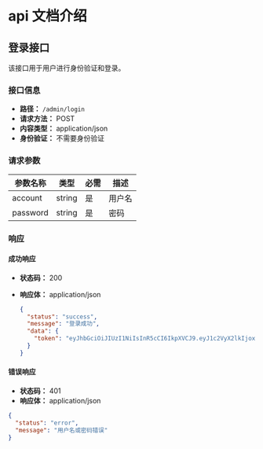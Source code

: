 # api 文档介绍

## 登录接口

该接口用于用户进行身份验证和登录。

### 接口信息

- **路径：** `/admin/login`
- **请求方法：** POST
- **内容类型：** application/json
- **身份验证：** 不需要身份验证

### 请求参数

| 参数名称 | 类型   | 必需 | 描述   |
| -------- | ------ | ---- | ------ |
| account  | string | 是   | 用户名 |
| password | string | 是   | 密码   |

### 响应

#### 成功响应

- **状态码：** 200

- **响应体：** application/json

  ```json
  {
    "status": "success",
    "message": "登录成功",
    "data": {
      "token": "eyJhbGciOiJIUzI1NiIsInR5cCI6IkpXVCJ9.eyJ1c2VyX2lkIjoxMjMsInVzZXJuYW1lIjoiam9obiJ9.7K8LsGdZg5e0WmFJzT8T2h9sNpM1eI6L7cXWnD5gW3E"
    }
  }
  ```

#### 错误响应

- **状态码：** 401
- **响应体：** application/json

```json
{
  "status": "error",
  "message": "用户名或密码错误"
}
```
